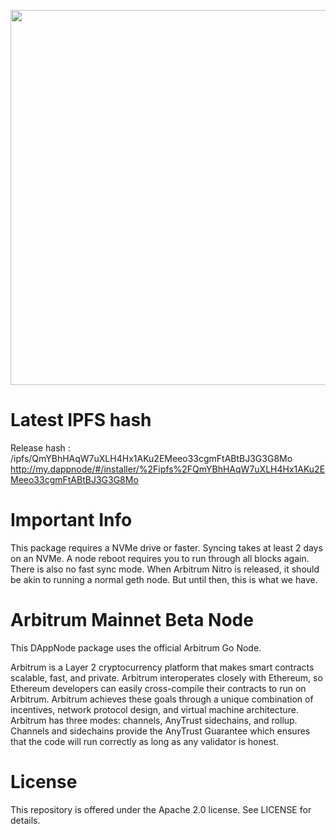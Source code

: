 <p align="center"><img src="https://github.com/OffchainLabs/arbitrum/blob/master/docs/assets/offchain_labs_logo.png" width="600"></p>

# Latest IPFS hash
  Release hash : /ipfs/QmYBhHAqW7uXLH4Hx1AKu2EMeeo33cgmFtABtBJ3G3G8Mo
  http://my.dappnode/#/installer/%2Fipfs%2FQmYBhHAqW7uXLH4Hx1AKu2EMeeo33cgmFtABtBJ3G3G8Mo
# Important Info

This package requires a NVMe drive or faster. Syncing takes at least 2 days on an NVMe. A node reboot requires you to run through all blocks again. There is also no fast sync mode. When Arbitrum Nitro is released, it should be akin to running a normal geth node. But until then, this is what we have.

# Arbitrum Mainnet Beta Node

This DAppNode package uses the official Arbitrum Go Node. 

Arbitrum is a Layer 2 cryptocurrency platform that makes smart contracts scalable, fast, and private. Arbitrum interoperates closely with Ethereum, so Ethereum developers can easily cross-compile their contracts to run on Arbitrum. Arbitrum achieves these goals through a unique combination of incentives, network protocol design, and virtual machine architecture. Arbitrum has three modes: channels, AnyTrust sidechains, and rollup. Channels and sidechains provide the AnyTrust Guarantee which ensures that the code will run correctly as long as any validator is honest.

# License

This repository is offered under the Apache 2.0 license. See LICENSE for details.

